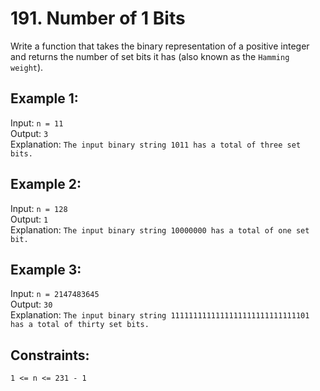 # 191. Number of 1 Bits  
Write a function that takes the binary representation of a positive integer and returns the number of
set bits it has (also known as the ```Hamming weight```).

## Example 1:
Input: ```n = 11```  
Output: ```3```  
Explanation:
```The input binary string 1011 has a total of three set bits.```  

## Example 2:
Input: ```n = 128```  
Output: ```1```  
Explanation:
```The input binary string 10000000 has a total of one set bit.```  

## Example 3:
Input: ```n = 2147483645```  
Output: ```30```  
Explanation:
```The input binary string 1111111111111111111111111111101 has a total of thirty set bits.```  

## Constraints:
```1 <= n <= 231 - 1```